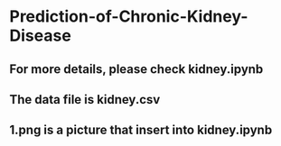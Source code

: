 # Prediction-of-Chronic-Kidney-Disease
## For more details, please check kidney.ipynb
## The data file is kidney.csv
## 1.png is a picture that insert into kidney.ipynb
